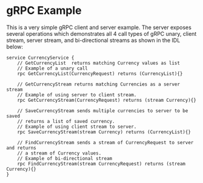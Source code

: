 # gRPC Example
This is a very simple gRPC client and server example.  The server exposes several operations
which demonstrates all 4 call types of gRPC unary, client stream, server stream, and 
bi-directional streams as shown in the IDL below:

```
service CurrencyService {
    // GetCurrencyList  returns matching Currency values as list
    // Example of a unary call
    rpc GetCurrencyList(CurrencyRequest) returns (CurrencyList){}

    // GetCurrencyStream returns matching Currencies as a server stream
    // Example of using server to client stream.
    rpc GetCurrencyStream(CurrencyRequest) returns (stream Currency){}

    // SaveCurrencyStream sends multiple currencies to server to be saved
    // returns a list of saved currency.
    // Example of using client stream to server.
    rpc SaveCurrencyStream(stream Currency) returns (CurrencyList){}

    // FindCurrencyStream sends a stream of CurrencyRequest to server and returns
    // a stream of Currency values.
    // Example of bi-directional stream
    rpc FindCurrencyStream(stream CurrencyRequest) returns (stream Currency){}
}
```